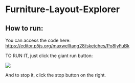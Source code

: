 # Furniture-Layout-Explorer

## How to run:

You can access the code here: https://editor.p5js.org/maxwelltang28/sketches/Po8IyFuBk

TO RUN IT, just click the giant run button:

![](https://media.discordapp.net/attachments/897486164527829103/970786974954844220/unknown.png)

And to stop it, click the stop button on the right.

